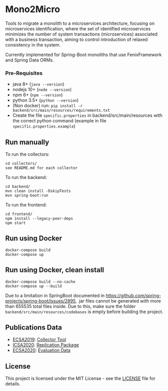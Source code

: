 # Mono2Micro

Tools to migrate a monolith to a microservices architecture, focusing on microservices identification, where the set of identified microservices minimizes the number of system transactions (microservices) associated with a business transaction, aiming to control introduction of relaxed consistency in the system.

Currently implemented for Spring-Boot monoliths that use FenixFramework and Spring Data ORMs.

### Pre-Requisites

- java 8+     (```java --version```)
- nodejs 10+  (```node --version```)
- npm 6+      (```npm --version```)
- python 3.5+   (```python --version```)
- (Non docker) run: ```pip install -r backend/src/main/resources/requirements.txt```
- Create the file ```specific.properties``` in backend/src/main/resources with the correct python command (example in file ```specific.properties.example```)

## Run manually

To run the collectors:

	cd collectors/
	see README.md for each collector

To run the backend:
	
	cd backend/
	mvn clean install -DskipTests
	mvn spring-boot:run

To run the frontend:
	
	cd frontend/
	npm install --legacy-peer-deps
	npm start

## Run using Docker

    docker-compose build
    docker-compose up

## Run using Docker, clean install

    docker-compose build --no-cache
    docker-compose up --build


Due to a limitation in SpringBoot documented in https://github.com/spring-projects/spring-boot/issues/2895, .jar files cannot be generated with more than 655535 total files inside. Due to this, make sure the folder ```backend/src/main/resources/codebases``` is empty before building the project.

## Publications Data
- [ECSA2019](https://doi.org/10.1007/978-3-030-29983-5_3): [Collector Tool](https://github.com/socialsoftware/mono2micro/tree/master/collectors/java-callgraph)
- [ICSA2020](https://doi.org/10.1109/ICSA47634.2020.00024): [Replication Package](https://github.com/socialsoftware/mono2micro/tree/master/data/icsa2020)
- [ECSA2020](https://doi.org/10.1007/978-3-030-58923-3_3): [Evaluation Data](https://github.com/socialsoftware/mono2micro/tree/master/data/ecsa2020/evaluation)

## License
This project is licensed under the MIT License - see the [LICENSE](https://github.com/socialsoftware/mono2micro/blob/master/LICENSE) file for details.
